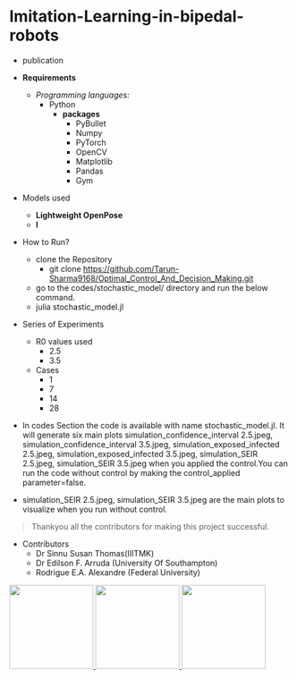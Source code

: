 # Imitation-Learning-in-bipedal-robots

- publication
  
- **Requirements**
   - _Programming languages:_
      - Python
         - **packages**
             - PyBullet
             - Numpy
             - PyTorch
             - OpenCV
             - Matplotlib
             - Pandas
             - Gym


- Models used
   - **Lightweight OpenPose**
   - **l**

- How to Run?
   - clone the Repository
      - git clone https://github.com/Tarun-Sharma9168/Optimal_Control_And_Decision_Making.git    
   - go to the codes/stochastic_model/ directory and run the below command.
   - julia stochastic_model.jl
   

- Series of Experiments
  - R0 values used
      - 2.5
      - 3.5
  - Cases
      - 1
      - 7
      - 14
      - 28
- In codes Section the code is available with name stochastic_model.jl. It will generate six main plots simulation_confidence_interval 2.5.jpeg, simulation_confidence_interval 3.5.jpeg, simulation_exposed_infected 2.5.jpeg, simulation_exposed_infected 3.5.jpeg, simulation_SEIR 2.5.jpeg, simulation_SEIR 3.5.jpeg when you applied the control.You can run the code without control by making the control_applied parameter=false.
- simulation_SEIR 2.5.jpeg, simulation_SEIR 3.5.jpeg are the main plots to visualize when you run without control.
 
> Thankyou all the contributors for making this project successful.
- Contributors
  - Dr Sinnu Susan Thomas(IIITMK)
  - Dr Edilson F. Arruda (University Of Southampton)
  - Rodrigue E.A. Alexandre (Federal University)

<a href="https://github.com/remarkablemark">
  <img src="https://github.com/Tarun-Sharma9168/Optimal_Control_And_Decision_Making/blob/main/contri_images/sinnu_mam.png" width="150" height="150">
</a>
<a href="https://github.com/remarkablemark">
  <img src="https://github.com/Tarun-Sharma9168/Optimal_Control_And_Decision_Making/blob/main/contri_images/edilson_arruda.jpg" width="150" height="150">
</a>
<a href="https://github.com/remarkablemark">
  <img src="https://github.com/Tarun-Sharma9168/Optimal_Control_And_Decision_Making/blob/main/contri_images/foto_rodrigo.jpeg" width="150" height="150">
</a>
